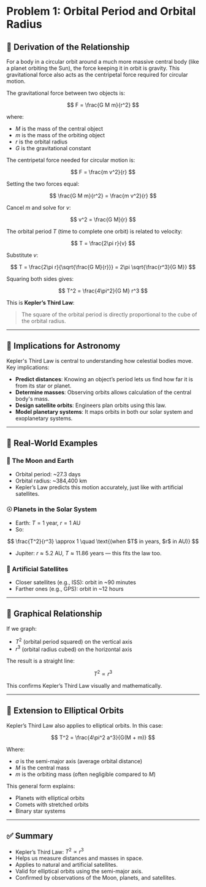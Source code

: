# Problem 1: Orbital Period and Orbital Radius

## 🔹 Derivation of the Relationship

For a body in a circular orbit around a much more massive central body (like a planet orbiting the Sun), the force keeping it in orbit is gravity. This gravitational force also acts as the centripetal force required for circular motion.

The gravitational force between two objects is:

$$
F = \frac{G M m}{r^2}
$$

where:

- $M$ is the mass of the central object  
- $m$ is the mass of the orbiting object  
- $r$ is the orbital radius  
- $G$ is the gravitational constant  

The centripetal force needed for circular motion is:

$$
F = \frac{m v^2}{r}
$$

Setting the two forces equal:

$$
\frac{G M m}{r^2} = \frac{m v^2}{r}
$$

Cancel $m$ and solve for $v$:

$$
v^2 = \frac{G M}{r}
$$

The orbital period $T$ (time to complete one orbit) is related to velocity:

$$
T = \frac{2\pi r}{v}
$$

Substitute $v$:

$$
T = \frac{2\pi r}{\sqrt{\frac{G M}{r}}} = 2\pi \sqrt{\frac{r^3}{G M}}
$$

Squaring both sides gives:

$$
T^2 = \frac{4\pi^2}{G M} r^3
$$

This is **Kepler’s Third Law**:

> The square of the orbital period is directly proportional to the cube of the orbital radius.

---

## 🔹 Implications for Astronomy

Kepler's Third Law is central to understanding how celestial bodies move. Key implications:

- **Predict distances**: Knowing an object’s period lets us find how far it is from its star or planet.
- **Determine masses**: Observing orbits allows calculation of the central body's mass.
- **Design satellite orbits**: Engineers plan orbits using this law.
- **Model planetary systems**: It maps orbits in both our solar system and exoplanetary systems.

---

## 🔹 Real-World Examples

### 🌙 The Moon and Earth

- Orbital period: ~27.3 days  
- Orbital radius: ~384,400 km  
- Kepler’s Law predicts this motion accurately, just like with artificial satellites.

### ☉ Planets in the Solar System

- Earth: $T = 1$ year, $r = 1$ AU  
- So:

$$
\frac{T^2}{r^3} \approx 1 \quad \text{(when $T$ in years, $r$ in AU)}
$$

- Jupiter: $r \approx 5.2$ AU, $T \approx 11.86$ years — this fits the law too.

### 📡 Artificial Satellites

- Closer satellites (e.g., ISS): orbit in ~90 minutes  
- Farther ones (e.g., GPS): orbit in ~12 hours  

---

## 🔹 Graphical Relationship

If we graph:

- $T^2$ (orbital period squared) on the vertical axis  
- $r^3$ (orbital radius cubed) on the horizontal axis  

The result is a straight line:

$$
T^2 \propto r^3
$$

This confirms Kepler’s Third Law visually and mathematically.

---

## 🔹 Extension to Elliptical Orbits

Kepler’s Third Law also applies to elliptical orbits. In this case:

$$
T^2 = \frac{4\pi^2 a^3}{G(M + m)}
$$

Where:

- $a$ is the semi-major axis (average orbital distance)  
- $M$ is the central mass  
- $m$ is the orbiting mass (often negligible compared to $M$)  

This general form explains:

- Planets with elliptical orbits  
- Comets with stretched orbits  
- Binary star systems  

---

## ✅ Summary

- Kepler’s Third Law: $T^2 \propto r^3$
- Helps us measure distances and masses in space.
- Applies to natural and artificial satellites.
- Valid for elliptical orbits using the semi-major axis.
- Confirmed by observations of the Moon, planets, and satellites.
